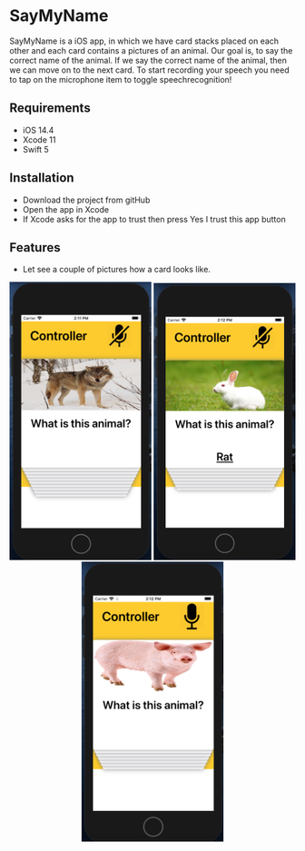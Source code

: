 # SayMyName
 
SayMyName is a iOS app, in which we have card stacks placed on each other and each card contains a pictures of an animal. Our goal is, to say the correct name of the animal. If we say the correct name of the animal, then we can move on to the next card. To start recording your speech you need to tap on the microphone item to toggle speechrecognition!

## Requirements
- iOS 14.4
- Xcode 11
- Swift 5

## Installation
- Download the project from gitHub
- Open the app in Xcode
- If Xcode asks for the app to trust then press Yes I trust this app button

## Features
- Let see a couple of pictures how a card looks like. 

<div align="center">
    <img src="/ScreenShots/BigBadWolf.png" width="250px"</img>
    <img src="/ScreenShots/Rabbit.png" width="250px"</img>
 <img src="/ScreenShots/Koca.png" width="250px"</img>
</div>
 

